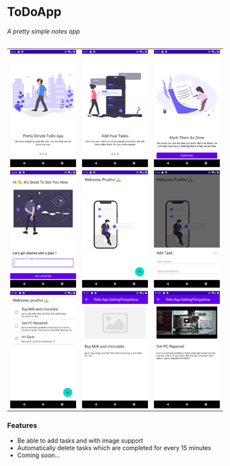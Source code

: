 # ToDoApp
###### A pretty simple notes app

<table>
   <tr>
     <td><kbd><img src="./screenshots/ss1.png"></kbd></td>
     <td><kbd><img src="./screenshots/ss2.png"></kbd></td>
     <td><kbd><img src="./screenshots/ss3.png"></kbd></td>
     <tr> 
      <td><kbd><img src="./screenshots/ss4.png"></kbd></td>
     <td><kbd><img src="./screenshots/ss5.png"></kbd></td>
     <td><kbd><img src="./screenshots/ss6.png"></kbd></td>
    </tr>
     <tr> 
      <td><kbd><img src="./screenshots/ss7.png"></kbd></td>
     <td><kbd><img src="./screenshots/ss8.png"></kbd></td>
     <td><kbd><img src="./screenshots/ss9.png"></kbd></td>
</table>

### Features

* Be able to add tasks and with image support
* Automatically delete tasks which are completed for every 15 minutes
* Coming soon...


